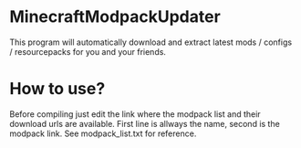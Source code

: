 # MinecraftModpackUpdater
This program will automatically download and extract latest mods / configs / resourcepacks for you and your friends.

# How to use?
Before compiling just edit the link where the modpack list and their download urls are available.
First line is allways the name, second is the modpack link. See modpack_list.txt for reference.
